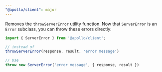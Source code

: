 ```yaml
---
"@apollo/client": major
---
```


Removes the `throwServerError` utility function. Now that `ServerError` is an
`Error` subclass, you can throw these errors directly:

```js
import { ServerError } from '@apollo/client';

// instead of
throwServerError(response, result, 'error message')

// Use
throw new ServerError('error message', { response, result })
```
